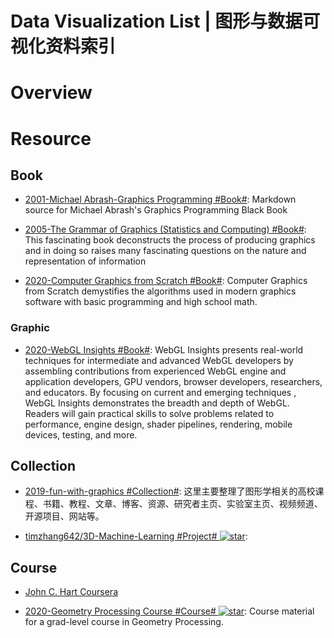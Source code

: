 # Data Visualization List | 图形与数据可视化资料索引

# Overview

# Resource

## Book

- [2001-Michael Abrash-Graphics Programming #Book#](https://github.com/jagregory/abrash-black-book): Markdown source for Michael Abrash's Graphics Programming Black Book

- [2005-The Grammar of Graphics (Statistics and Computing) #Book#](https://www.amazon.com/Grammar-Graphics-Statistics-Computing/dp/0387245448): This fascinating book deconstructs the process of producing graphics and in doing so raises many fascinating questions on the nature and representation of information

- [2020-Computer Graphics from Scratch #Book#](https://gabrielgambetta.com/computer-graphics-from-scratch/): Computer Graphics from Scratch demystifies the algorithms used in modern graphics software with basic programming and high school math.

### Graphic

- [2020-WebGL Insights #Book#](http://webglinsights.com/): WebGL Insights presents real-world techniques for intermediate and advanced WebGL developers by assembling contributions from experienced WebGL engine and application developers, GPU vendors, browser developers, researchers, and educators. By focusing on current and emerging techniques , WebGL Insights demonstrates the breadth and depth of WebGL. Readers will gain practical skills to solve problems related to performance, engine design, shader pipelines, rendering, mobile devices, testing, and more.

## Collection

- [2019-fun-with-graphics #Collection#](https://github.com/FancyVin/fun-with-graphics): 这里主要整理了图形学相关的高校课程、书籍、教程、文章、博客、资源、研究者主页、实验室主页、视频频道、开源项目、网站等。

- [timzhang642/3D-Machine-Learning #Project# ![star](https://img.shields.io/github/stars/timzhang642/3D-Machine-Learning)](https://github.com/timzhang642/3D-Machine-Learning):

## Course

- [John C. Hart Coursera](https://zh.coursera.org/learn/datavisualization)

- [2020-Geometry Processing Course #Course# ![star](https://img.shields.io/github/stars/alecjacobson/geometry-processing)](https://github.com/alecjacobson/geometry-processing): Course material for a grad-level course in Geometry Processing.
